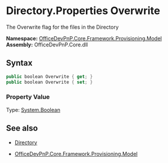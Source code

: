 # Directory.Properties Overwrite
The Overwrite flag for the files in the Directory  

**Namespace:** [OfficeDevPnP.Core.Framework.Provisioning.Model](OfficeDevPnP.Core.Framework.Provisioning.Model.md)  
**Assembly:** OfficeDevPnP.Core.dll  
## Syntax
```C#
public boolean Overwrite { get; }
public boolean Overwrite { set; }
```

### Property Value
Type: [System.Boolean](System.Boolean.md) 

## See also
- [Directory](Directory.md) 

- [OfficeDevPnP.Core.Framework.Provisioning.Model](OfficeDevPnP.Core.Framework.Provisioning.Model.md)
